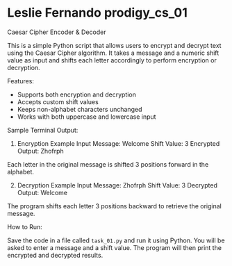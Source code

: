# Leslie Fernando prodigy_cs_01
Caesar Cipher Encoder & Decoder

This is a simple Python script that allows users to encrypt and decrypt text using the Caesar Cipher algorithm. It takes a message and a numeric shift value as input and shifts each letter accordingly to perform encryption or decryption.

Features:

* Supports both encryption and decryption
* Accepts custom shift values
* Keeps non-alphabet characters unchanged
* Works with both uppercase and lowercase input

Sample Terminal Output:

1. Encryption Example
   Input Message: Welcome
   Shift Value: 3
   Encrypted Output: Zhofrph

Each letter in the original message is shifted 3 positions forward in the alphabet.

2. Decryption Example
   Input Message: Zhofrph
   Shift Value: 3
   Decrypted Output: Welcome

The program shifts each letter 3 positions backward to retrieve the original message.

How to Run:

Save the code in a file called `task_01.py` and run it using Python. You will be asked to enter a message and a shift value. The program will then print the encrypted and decrypted results.

